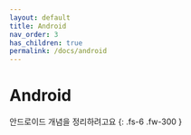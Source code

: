 ```yaml
---
layout: default
title: Android
nav_order: 3
has_children: true
permalink: /docs/android
---
```


# Android

안드로이드 개념을 정리하려고요
{: .fs-6 .fw-300 }

